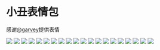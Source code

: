# 小丑表情包

感谢[@garvey](https://gitee.com/zjwo)提供表情

![](https://cdn.jsdelivr.net/gh/2x-ercha/twikoo-magic/image/xiaochou/1.webp)
![](https://cdn.jsdelivr.net/gh/2x-ercha/twikoo-magic/image/xiaochou/10.webp)
![](https://cdn.jsdelivr.net/gh/2x-ercha/twikoo-magic/image/xiaochou/11.webp)
![](https://cdn.jsdelivr.net/gh/2x-ercha/twikoo-magic/image/xiaochou/12.webp)
![](https://cdn.jsdelivr.net/gh/2x-ercha/twikoo-magic/image/xiaochou/13.webp)
![](https://cdn.jsdelivr.net/gh/2x-ercha/twikoo-magic/image/xiaochou/14.webp)
![](https://cdn.jsdelivr.net/gh/2x-ercha/twikoo-magic/image/xiaochou/15.webp)
![](https://cdn.jsdelivr.net/gh/2x-ercha/twikoo-magic/image/xiaochou/16.webp)
![](https://cdn.jsdelivr.net/gh/2x-ercha/twikoo-magic/image/xiaochou/17.webp)
![](https://cdn.jsdelivr.net/gh/2x-ercha/twikoo-magic/image/xiaochou/18.webp)
![](https://cdn.jsdelivr.net/gh/2x-ercha/twikoo-magic/image/xiaochou/19.webp)
![](https://cdn.jsdelivr.net/gh/2x-ercha/twikoo-magic/image/xiaochou/2.webp)
![](https://cdn.jsdelivr.net/gh/2x-ercha/twikoo-magic/image/xiaochou/20.webp)
![](https://cdn.jsdelivr.net/gh/2x-ercha/twikoo-magic/image/xiaochou/3.webp)
![](https://cdn.jsdelivr.net/gh/2x-ercha/twikoo-magic/image/xiaochou/4.webp)
![](https://cdn.jsdelivr.net/gh/2x-ercha/twikoo-magic/image/xiaochou/5.webp)
![](https://cdn.jsdelivr.net/gh/2x-ercha/twikoo-magic/image/xiaochou/6.webp)
![](https://cdn.jsdelivr.net/gh/2x-ercha/twikoo-magic/image/xiaochou/7.webp)
![](https://cdn.jsdelivr.net/gh/2x-ercha/twikoo-magic/image/xiaochou/8.webp)
![](https://cdn.jsdelivr.net/gh/2x-ercha/twikoo-magic/image/xiaochou/9.webp)
